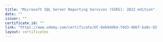 ```yaml
---
title: "Microsoft SQL Server Reporting Services (SSRS): 2022 edition"
date: ""
issuer: ""
certificate_id: ""
link: "https://www.udemy.com/certificate/UC-6eb9dd64-fdd3-46bf-ba0c-92f65ae4d5fd/"
layout: certificates
---
```


